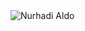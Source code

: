 <img alt="Nurhadi Aldo" src="https://www.google.com/url?sa=i&url=https%3A%2F%2Fwww.bbc.com%2Findonesia%2Fmajalah-46791722&psig=AOvVaw1RiqCuDh1rmdtzNEm0WWRz&ust=1699412725729000&source=images&cd=vfe&opi=89978449&ved=0CBIQjRxqFwoTCKjGw_DzsIIDFQAAAAAdAAAAABAE">